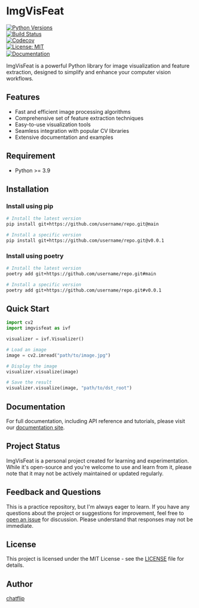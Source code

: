# ImgVisFeat

[![Python Versions](https://img.shields.io/badge/python-3.9%2C%203.10%2C%203.11%2C%203.12-blue)](https://python.org)  
[![Build Status](https://github.com/chatflip/ImgVisFeat/actions/workflows/lints_tests.yml/badge.svg)](https://github.com/chatflip/ImgVisFeat/actions)  
[![Codecov](https://codecov.io/gh/chatflip/ImgVisFeat/branch/main/graph/badge.svg)](https://codecov.io/gh/chatflip/ImgVisFeat)  
[![License: MIT](https://img.shields.io/badge/License-MIT-yellow.svg)](https://opensource.org/licenses/MIT)  
[![Documentation](https://img.shields.io/badge/docs-latest-blue.svg)](https://chatflip.github.io/ImgVisFeat/)　　

ImgVisFeat is a powerful Python library for image visualization and feature extraction, designed to simplify and enhance your computer vision workflows.

## Features

- Fast and efficient image processing algorithms
- Comprehensive set of feature extraction techniques
- Easy-to-use visualization tools
- Seamless integration with popular CV libraries
- Extensive documentation and examples

## Requirement

- Python >= 3.9

## Installation

### Install using pip

```bash
# Install the latest version
pip install git+https://github.com/username/repo.git@main

# Install a specific version
pip install git+https://github.com/username/repo.git@v0.0.1
```

### Install using poetry

```bash
# Install the latest version
poetry add git+https://github.com/username/repo.git#main

# Install a specific version
poetry add git+https://github.com/username/repo.git#v0.0.1
```

## Quick Start

```python
import cv2
import imgvisfeat as ivf

visualizer = ivf.Visualizer()

# Load an image
image = cv2.imread("path/to/image.jpg")

# Display the image
visualizer.visualize(image)

# Save the result
visualizer.visualize(image, "path/to/dst_root")

```

## Documentation

For full documentation, including API reference and tutorials, please visit our [documentation site](https://chatflip.github.io/ImgVisFeat/).

## Project Status

ImgVisFeat is a personal project created for learning and experimentation. While it's open-source and you're welcome to use and learn from it, please note that it may not be actively maintained or updated regularly.

## Feedback and Questions

This is a practice repository, but I'm always eager to learn. If you have any questions about the project or suggestions for improvement, feel free to [open an issue](https://github.com/chatflip/ImgVisFeat/issues) for discussion. Please understand that responses may not be immediate.

## License

This project is licensed under the MIT License - see the [LICENSE](LICENSE) file for details.

## Author

[chatflip](https://github.com/chatflip)
